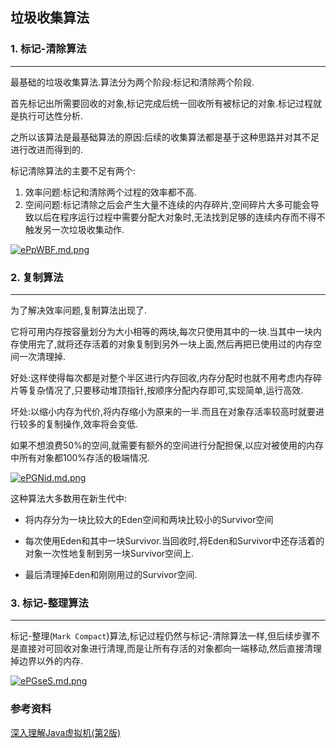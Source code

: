 ## 垃圾收集算法

### 1. 标记-清除算法
***
最基础的垃圾收集算法.算法分为两个阶段:标记和清除两个阶段.

首先标记出所需要回收的对象,标记完成后统一回收所有被标记的对象.标记过程就是执行可达性分析.

之所以该算法是最基础算法的原因:后续的收集算法都是基于这种思路并对其不足进行改进而得到的.

标记清除算法的主要不足有两个:

1. 效率问题:标记和清除两个过程的效率都不高.
2. 空间问题:标记清除之后会产生大量不连续的内存碎片,空间碎片大多可能会导致以后在程序运行过程中需要分配大对象时,无法找到足够的连续内存而不得不触发另一次垃圾收集动作.

[![ePpWBF.md.png](https://s2.ax1x.com/2019/07/22/ePpWBF.md.png)](https://imgchr.com/i/ePpWBF)



### 2. 复制算法
***
为了解决效率问题,复制算法出现了.

它将可用内存按容量划分为大小相等的两块,每次只使用其中的一块.当其中一块内存使用完了,就将还存活着的对象复制到另外一块上面,然后再把已使用过的内存空间一次清理掉.

好处:这样使得每次都是对整个半区进行内存回收,内存分配时也就不用考虑内存碎片等复杂情况了,只要移动堆顶指针,按顺序分配内存即可,实现简单,运行高效.

坏处:以缩小内存为代价,将内存缩小为原来的一半.而且在对象存活率较高时就要进行较多的复制操作,效率将会变低.

如果不想浪费50%的空间,就需要有额外的空间进行分配担保,以应对被使用的内存中所有对象都100%存活的极端情况.

[![ePGNid.md.png](https://s2.ax1x.com/2019/07/22/ePGNid.md.png)](https://imgchr.com/i/ePGNid)

这种算法大多数用在新生代中:

- 将内存分为一块比较大的Eden空间和两块比较小的Survivor空间

- 每次使用Eden和其中一块Survivor.当回收时,将Eden和Survivor中还存活着的对象一次性地复制到另一块Survivor空间上.

- 最后清理掉Eden和刚刚用过的Survivor空间.



### 3. 标记-整理算法
***
标记-整理(`Mark Compact`)算法,标记过程仍然与标记-清除算法一样,但后续步骤不是直接对可回收对象进行清理,而是让所有存活的对象都向一端移动,然后直接清理掉边界以外的内存.

[![ePGseS.md.png](https://s2.ax1x.com/2019/07/22/ePGseS.md.png)](https://imgchr.com/i/ePGseS)


### 参考资料

[深入理解Java虚拟机(第2版)](https://book.douban.com/subject/24722612/)

